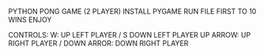 PYTHON PONG GAME (2 PLAYER)
INSTALL PYGAME
RUN FILE
FIRST TO 10 WINS
ENJOY


CONTROLS: W: UP LEFT PLAYER / S DOWN LEFT PLAYER
          UP ARROW: UP RIGHT PLAYER / DOWN ARROR: DOWN RIGHT PLAYER
